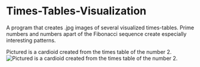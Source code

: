 # Times-Tables-Visualization
A program that creates .jpg images of several visualized times-tables.  Prime numbers and numbers apart of the Fibonacci sequence create especially interesting patterns. 

Pictured is a cardioid created from the times table of the number 2.
![Pictured is a cardioid created from the times table of the number 2.](https://i.imgur.com/AGCg6tY.png)
